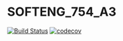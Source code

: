 # SOFTENG_754_A3


[![Build Status](https://travis-ci.org/mfrost433/SOFTENG_745_A3.svg?branch=master)](https://travis-ci.org/mfrost433/SOFTENG_745_A3)
[![codecov](https://codecov.io/gh/mfrost433/SOFTENG_745_A3/branch/master/graph/badge.svg)](https://codecov.io/gh/mfrost433/SOFTENG_745_A3)
